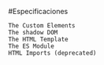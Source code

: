 #Especificaciones 

    The Custom Elements 
    The shadow DOM 
    The HTML Template 
    The ES Module 
    HTML Imports (deprecated)
